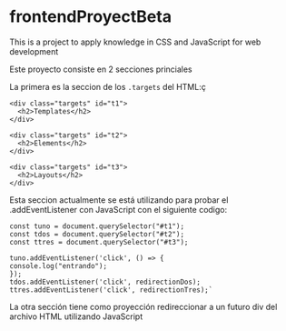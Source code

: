 # frontendProyectBeta
This is a project to apply knowledge in CSS and JavaScript for web development



Este proyecto consiste en 2 secciones princiales

La primera es la seccion de los `.targets` del HTML:ç

```
<div class="targets" id="t1">
  <h2>Templates</h2>
</div>

<div class="targets" id="t2">
  <h2>Elements</h2>
</div>

<div class="targets" id="t3">
  <h2>Layouts</h2>
</div>
```

Esta seccion actualmente se está utilizando para probar el .addEventListener con JavaScript con el siguiente codigo:
```
const tuno = document.querySelector("#t1");
const tdos = document.querySelector("#t2");
const ttres = document.querySelector("#t3");

tuno.addEventListener('click', () => {
console.log("entrando");
});
tdos.addEventListener('click', redirectionDos);
ttres.addEventListener('click', redirectionTres);`
```

La otra sección tiene como proyección redireccionar a un futuro div del archivo HTML utilizando JavaScript
